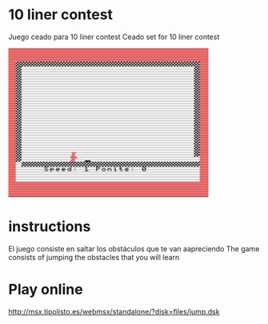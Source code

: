 # 10 liner contest

Juego ceado para 10 liner contest
Ceado set for 10 liner contest

<img src=assets/1.PNG width=400 />

# instructions

El juego consiste en saltar los obstáculos que te van aapreciendo
The game consists of jumping the obstacles that you will learn

# Play online

http://msx.tipolisto.es/webmsx/standalone/?disk=files/jump.dsk